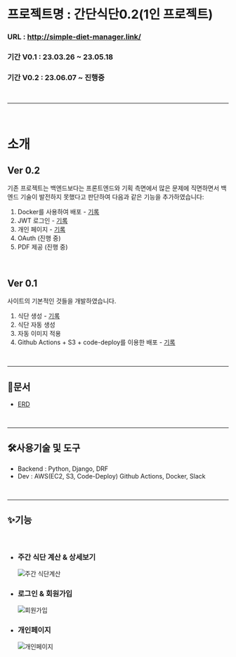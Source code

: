 # 프로젝트명 : 간단식단0.2(1인 프로젝트)

### URL : http://simple-diet-manager.link/
### 기간 V0.1 : 23.03.26 ~ 23.05.18
### 기간 V0.2 : 23.06.07 ~ 진행중

<br>

---

<br>

# 소개

## Ver 0.2
기존 프로젝트는 백엔드보다는 프론트엔드와 기획 측면에서 많은 문제에 직면하면서 백엔드 기술이 발전하지 못했다고 판단하여 다음과 같은 기능을 추가하였습니다:

1. Docker를 사용하여 배포 - [기록](https://velog.io/@jacha/Django-React-nginx-gunicorn-docker)
2. JWT 로그인 - [기록](https://velog.io/@jacha/Django-React-JWT-%EB%A1%9C%EA%B7%B8%EC%9D%B8)
3. 개인 페이지 - [기록](https://velog.io/@jacha/%EA%B0%84%EB%8B%A8%EC%8B%9D%EB%8B%A8-%EA%B0%9C%EC%9D%B8%ED%8E%98%EC%9D%B4%EC%A7%80-%EA%B5%AC%ED%98%84-%EB%82%B4%EC%9A%A9)
4. OAuth (진행 중)
5. PDF 제공 (진행 중)

<br>

## Ver 0.1 
사이트의 기본적인 것들을 개발하였습니다.
1. 식단 생성 - [기록](https://velog.io/@jacha/%EA%B0%84%EB%8B%A8%EC%8B%9D%EB%8B%A8-%EC%8B%9D%EB%8B%A8%EC%83%9D%EC%84%B1-%EA%B5%AC%ED%98%84%EA%B8%B0)
2. 식단 자동 생성
3. 자동 이미지 적용
4. Github Actions + S3 + code-deploy를 이용한 배포 - [기록](https://velog.io/@jacha/%ED%95%9C%ED%81%90%EC%97%90-%EB%81%9D%EB%82%B4%EB%8A%94-DRF-React-%EB%B0%B0%ED%8F%AC)

<br>

---

## 📕문서
- [ERD](https://www.erdcloud.com/d/GmfhrsMQXPcgXhcai)


<br>

---

## 🛠사용기술 및 도구
- Backend : Python, Django, DRF
- Dev : AWS(EC2, S3, Code-Deploy) Github Actions, Docker, Slack

<br>

---

## ✨기능
<br />

- ### 주간 식단 계산 & 상세보기

    ![주간 식단계산](https://github.com/djgnfj-svg/Simple-Diet-Manager/assets/72533187/53046e97-ba1d-4dc3-8a32-f24bc95accdb)

- ### 로그인 & 회원가입
    ![회원가입](https://github.com/djgnfj-svg/Simple-Diet-Manager/assets/72533187/fad9391c-2bbe-4a56-ac59-dcb6d18e4cf7)

- ### 개인페이지
    ![개인페이지](https://github.com/djgnfj-svg/Simple-Diet-Manager/assets/72533187/e9c82c0b-4199-4b64-b3b6-d13efd34f7a7)
<br />